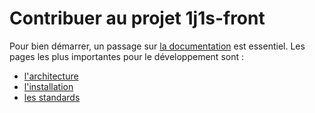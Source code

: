 # Contribuer au projet 1j1s-front

Pour bien démarrer, un passage sur [la documentation](https://dnum-socialgouv.github.io/1j1s-front/) est essentiel.
Les pages les plus importantes pour le développement sont :
* [l'architecture](docs/docs/architecture/architecture.md)
* [l'installation](docs/docs/onboarding/1-installation.md)
* [les standards](docs/docs/convention)
